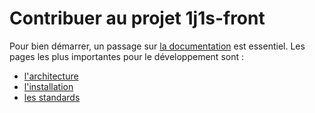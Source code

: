 # Contribuer au projet 1j1s-front

Pour bien démarrer, un passage sur [la documentation](https://dnum-socialgouv.github.io/1j1s-front/) est essentiel.
Les pages les plus importantes pour le développement sont :
* [l'architecture](docs/docs/architecture/architecture.md)
* [l'installation](docs/docs/onboarding/1-installation.md)
* [les standards](docs/docs/convention)
